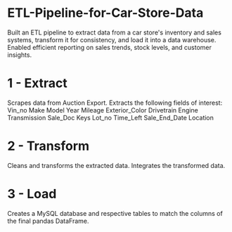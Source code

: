 # ETL-Pipeline-for-Car-Store-Data
Built an ETL pipeline to extract data from a car store's inventory and sales systems, transform it for consistency, and load it into a data warehouse. Enabled efficient reporting on sales trends, stock levels, and customer insights.
# 1 - Extract
Scrapes data from Auction Export.
Extracts the following fields of interest:
Vin_no
Make
Model
Year
Mileage
Exterior_Color
Drivetrain
Engine
Transmission
Sale_Doc
Keys
Lot_no
Time_Left
Sale_End_Date
Location
# 2 - Transform
Cleans and transforms the extracted data.
Integrates the transformed data.
# 3 - Load
Creates a MySQL database and respective tables to match the columns of the final pandas DataFrame.
